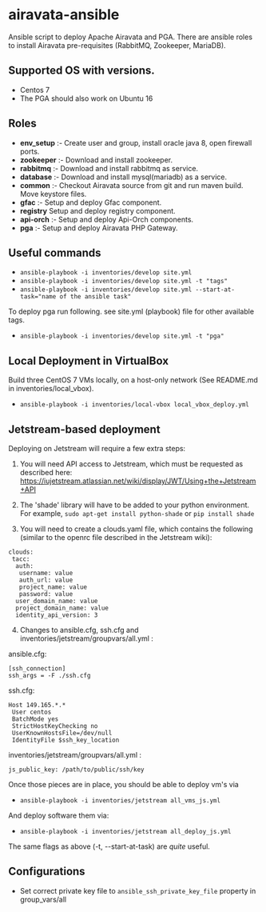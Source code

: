 # airavata-ansible

Ansible script to deploy Apache Airavata and PGA. 
There are ansible roles to install Airavata pre-requisites (RabbitMQ, Zookeeper, MariaDB).

## Supported OS with versions.

- Centos 7
- The PGA should also work on Ubuntu 16

## Roles

- **env_setup** :- Create user and group, install oracle java 8, open firewall ports.
- **zookeeper** :- Download and install zookeeper.
- **rabbitmq** :- Download and install rabbitmq as service.
- **database** :- Download and install mysql(mariadb) as a service.
- **common** :- Checkout Airavata source from git and run maven build. Move keystore files.
- **gfac** :- Setup and deploy Gfac component.
- **registry** Setup and deploy registry component.
- **api-orch** :- Setup and deploy Api-Orch components.
- **pga** :- Setup and deploy Airavata PHP Gateway.

## Useful commands

- `ansible-playbook -i inventories/develop site.yml`
- `ansible-playbook -i inventories/develop site.yml -t "tags"`
- `ansible-playbook -i inventories/develop site.yml --start-at-task="name of the ansible task"`

To deploy pga run following. see site.yml (playbook) file for other available tags.

- `ansible-playbook -i inventories/develop site.yml -t "pga"`

## Local Deployment in VirtualBox

Build three CentOS 7 VMs locally, on a host-only network (See README.md in inventories/local_vbox).

- `ansible-playbook -i inventories/local-vbox local_vbox_deploy.yml`

## Jetstream-based deployment

Deploying on Jetstream will require a few extra steps:

1. You will need API access to Jetstream, which must be requested 
as described here:
https://iujetstream.atlassian.net/wiki/display/JWT/Using+the+Jetstream+API

2. The 'shade' library will have to be added to your python environment. 
For example, `sudo apt-get install python-shade` or `pip install shade`

3. You will need to create a clouds.yaml file, which contains the 
 following (similar to the openrc file described in the Jetstream wiki):

```
clouds:
 tacc:
  auth: 
   username: value
   auth_url: value
   project_name: value
   password: value 
  user_domain_name: value
  project_domain_name: value
  identity_api_version: 3
```

4. Changes to ansible.cfg, ssh.cfg and inventories/jetstream/groupvars/all.yml :

ansible.cfg:
```
[ssh_connection]
ssh_args = -F ./ssh.cfg 
```

ssh.cfg:
```
Host 149.165.*.*
 User centos
 BatchMode yes
 StrictHostKeyChecking no
 UserKnownHostsFile=/dev/null
 IdentityFile $ssh_key_location
```

inventories/jetstream/groupvars/all.yml :
```
js_public_key: /path/to/public/ssh/key
```


Once those pieces are in place, you should be able to deploy vm's via

- `ansible-playbook -i inventories/jetstream all_vms_js.yml`

And deploy software them via:

- `ansible-playbook -i inventories/jetstream all_deploy_js.yml`

The same flags as above (-t, --start-at-task) are *quite* useful. 

## Configurations

- Set correct private key file to `ansible_ssh_private_key_file` property in group_vars/all
